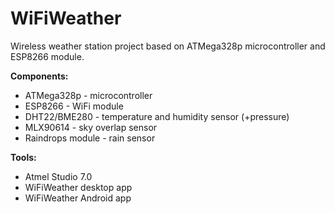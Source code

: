 # WiFiWeather
Wireless weather station project based on ATMega328p microcontroller and ESP8266 module.

**Components:**
* ATMega328p - microcontroller
* ESP8266 - WiFi module
* DHT22/BME280 - temperature and humidity sensor (+pressure)
* MLX90614 - sky overlap sensor
* Raindrops module - rain sensor

**Tools:**
* Atmel Studio 7.0
* WiFiWeather desktop app
* WiFiWeather Android app
